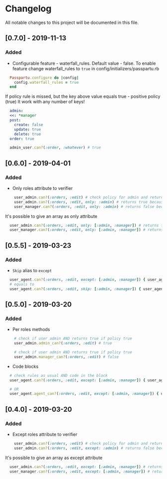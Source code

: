 # Changelog
All notable changes to this project will be documented in this file.

## [0.7.0] - 2019-11-13
### Added
- Configurable feature - waterfall_rules.
Default value - false.
To enable feature change waterfall_rules to `true` in config/initializers/passpartu.rb
```ruby
  Passpartu.configure do |config|
    config.waterfall_rules = true
  end
```
If policy rule is missed, but the key above value equals true - positive policy (true)
It work with any number of keys!
```yml
  admin:
  <<: *manager
  post:
    create: false
    update: true
    delete: true
  order: true
```

```ruby
  admin_user.can?(:order, :whatever) # true
```

## [0.6.0] - 2019-04-01
### Added
- Only roles attribute to verifier
```ruby
    user_admin.can?(:orders, :edit) # check policy for admin and returns true if policy true
    user_admin.can?(:orders, :edit, only: :admin) # returns true because the user is an admin and we included only admin
    user_manager.can?(:orders, :edit, only: :admin) # returns false because user is manager and we included only admin
```
It's possible to give an array as only attribute

```ruby
  user_admin.can?(:orders, :edit, only: [:admin, :manager]) # returns true
  user_manager.can?(:orders, :edit, only: [:admin, :manager]) # returns true
```

## [0.5.5] - 2019-03-23
### Added
- `Skip` alias to `except`
```ruby
  user_agent.can?(:orders, :edit, except: [:admin, :manager]) { user_agent.orders.include?(order) }
  # equals to
  user_agent.can?(:orders, :edit, skip: [:admin, :manager]) { user_agent.orders.include?(order) }
```

## [0.5.0] - 2019-03-20
### Added
- Per roles methods
```ruby
    # check if user admin AND returns true if policy true
    user_admin.admin_can?(:orders, :edit) # true

    # check if user admin AND returns true if policy true
    user_admin.manager_can?(:orders, :edit) # false
```
- Code blocks
```ruby
  # check rules as usual AND code in the block
  user_agent.can?(:orders, :edit, except: [:admin, :manager]) { user_agent.orders.include?(order) }

  # OR
  user_agent.agent_can?(:orders, :edit, except: [:admin, :manager]) { user_agent.orders.include?(order) }
```

## [0.4.0] - 2019-03-20
### Added
- Except roles attribute to verifier
```ruby
    user_admin.can?(:orders, :edit) # check policy for admin and returns true if policy true
    user_admin.can?(:orders, :edit, except: :admin) # returns false because user is admin and we excluded admin

```
It's possible to give an array as except attribute

```ruby
  user_admin.can?(:orders, :edit, except: [:admin, :manager]) # returns false
  user_manager.can?(:orders, :edit, except: [:admin, :manager]) # returns false
```
